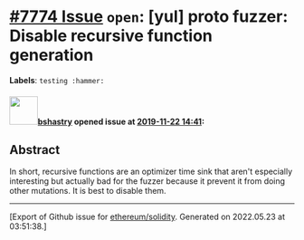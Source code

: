 # [\#7774 Issue](https://github.com/ethereum/solidity/issues/7774) `open`: [yul] proto fuzzer: Disable recursive function generation
**Labels**: `testing :hammer:`


#### <img src="https://avatars.githubusercontent.com/u/2388185?v=4" width="50">[bshastry](https://github.com/bshastry) opened issue at [2019-11-22 14:41](https://github.com/ethereum/solidity/issues/7774):

## Abstract

In short, recursive functions are an optimizer time sink that aren't especially interesting but actually bad for the fuzzer because it prevent it from doing other mutations. It is best to disable them.




-------------------------------------------------------------------------------



[Export of Github issue for [ethereum/solidity](https://github.com/ethereum/solidity). Generated on 2022.05.23 at 03:51:38.]
